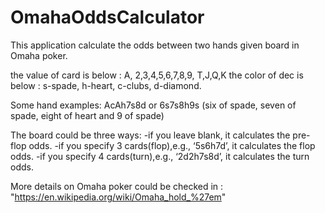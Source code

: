 # OmahaOddsCalculator
This application calculate the odds between two hands given board in Omaha poker.

the value of card is below : A, 2,3,4,5,6,7,8,9, T,J,Q,K 
the color of dec is below : s-spade, h-heart, c-clubs, d-diamond.

Some hand examples:  AcAh7s8d    or   6s7s8h9s  (six of spade, seven of spade, eight of heart and 9 of spade)

The board could be three ways: 
-if you leave blank, it calculates the pre-flop odds.
-if you specify 3 cards(flop),e.g., ‘5s6h7d’, it calculates the flop odds.
-if you specify 4 cards(turn),e.g., ‘2d2h7s8d’, it calculates the turn odds.

More details on Omaha poker could be checked in :
"https://en.wikipedia.org/wiki/Omaha_hold_%27em"